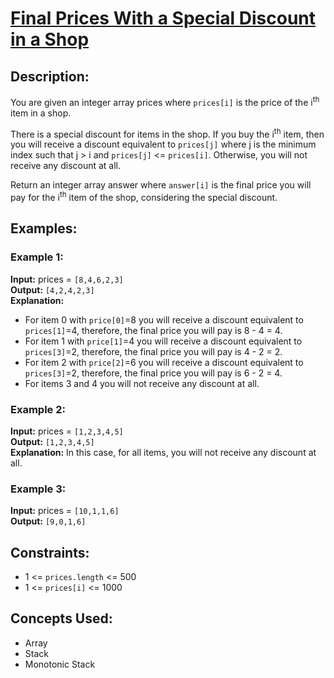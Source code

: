 # <a href="https://leetcode.com/problems/final-prices-with-a-special-discount-in-a-shop/description/?envType=problem-list-v2&envId=monotonic-stack">Final Prices With a Special Discount in a Shop</a>
## Description:
You are given an integer array prices where `prices[i]` is the price of the i<sup>th</sup> item in a shop.

There is a special discount for items in the shop. If you buy the i<sup>th</sup> item, then you will receive a discount equivalent to `prices[j]` where j is the minimum index such that j > i and `prices[j]` <= `prices[i]`. Otherwise, you will not receive any discount at all.

Return an integer array answer where `answer[i]` is the final price you will pay for the i<sup>th</sup> item of the shop, considering the special discount.

## Examples:
### Example 1:

**Input:** prices = `[8,4,6,2,3]`  
**Output:** `[4,2,4,2,3]`  
**Explanation:** 
- For item 0 with `price[0]`=8 you will receive a discount equivalent to `prices[1]`=4, therefore, the final price you will pay is 8 - 4 = 4.
- For item 1 with `price[1]`=4 you will receive a discount equivalent to `prices[3]`=2, therefore, the final price you will pay is 4 - 2 = 2.
- For item 2 with `price[2]`=6 you will receive a discount equivalent to `prices[3]`=2, therefore, the final price you will pay is 6 - 2 = 4.
- For items 3 and 4 you will not receive any discount at all.
### Example 2:

**Input:** prices = `[1,2,3,4,5]`  
**Output:** `[1,2,3,4,5]`  
**Explanation:** In this case, for all items, you will not receive any discount at all.
### Example 3:

**Input:** prices = `[10,1,1,6]`  
**Output:** `[9,0,1,6]`  

## Constraints:

- 1 <= `prices.length` <= 500
- 1 <= `prices[i]` <= 1000

## Concepts Used:
- Array
- Stack
- Monotonic Stack
